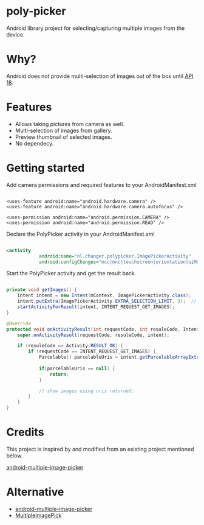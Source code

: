 poly-picker
===========

Android library project for selecting/capturing multiple images from the device.


Why?
==========

Android does not provide multi-selection of images out of the box until [API 18](http://developer.android.com/reference/android/content/Intent.html#EXTRA_ALLOW_MULTIPLE).

Features
==========
* Allows taking pictures from camera as well.
* Multi-selection of images from gallery.
* Preview thumbnail of selected images.
* No dependecy. 

Getting started
==========

Add camera permissions and required features to your AndroidManifest.xml

```xml>

<uses-feature android:name="android.hardware.camera" />
<uses-feature android:name="android.hardware.camera.autofocus" />

<uses-permission android:name="android.permission.CAMERA" />
<uses-permission android:name="android.permission.READ" />
```

Declare the PolyPicker activity in your AndroidManifest.xml

```xml

<activity
            android:name="nl.changer.polypicker.ImagePickerActivity"
            android:configChanges="mcc|mnc|touchscreen|orientation|uiMode|screenSize|keyboardHidden" />
```

Start the PolyPicker activity and get the result back.

```java

private void getImages() {
	Intent intent = new Intent(mContext, ImagePickerActivity.class);
	intent.putExtra(ImagePickerActivity.EXTRA_SELECTION_LIMIT, 3);	// allow only upto 3 images to be selected.
	startActivityForResult(intent, INTENT_REQUEST_GET_IMAGES);
}

@Override
protected void onActivityResult(int requestCode, int resuleCode, Intent intent) {
	super.onActivityResult(requestCode, resuleCode, intent);

	if (resuleCode == Activity.RESULT_OK) {
		if (requestCode == INTENT_REQUEST_GET_IMAGES) {
			Parcelable[] parcelableUris = intent.getParcelableArrayExtra(ImagePickerActivity.EXTRA_IMAGE_URIS);
            
            if(parcelableUris == null) {
            	return;
            }

            // show images using uris returned.
		}
	}
}

```

Credits
==========
This project is inspired by and modified from an existing project mentioned below.

[android-multiple-image-picker](https://github.com/giljulio/android-multiple-image-picker)


Alternative
==========
* [android-multiple-image-picker](https://github.com/giljulio/android-multiple-image-picker)
* [MultipleImagePick](https://github.com/luminousman/MultipleImagePick)